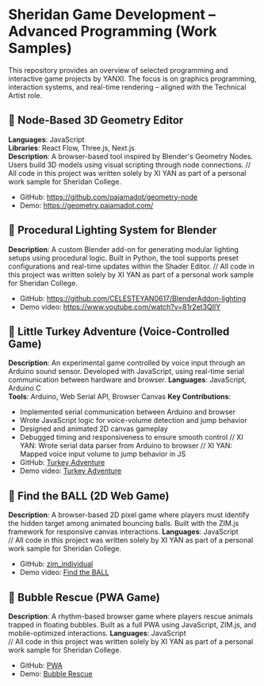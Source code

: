 # Sheridan Game Development – Advanced Programming (Work Samples)

This repository provides an overview of selected programming and interactive game projects by YANXI. The focus is on graphics programming, interaction systems, and real-time rendering – aligned with the Technical Artist role.

## 🔹 Node-Based 3D Geometry Editor  
**Languages**: JavaScript  
**Libraries**: React Flow, Three.js, Next.js  
**Description**: A browser-based tool inspired by Blender's Geometry Nodes. Users build 3D models using visual scripting through node connections.
// All code in this project was written solely by XI YAN as part of a personal work sample for Sheridan College.
- GitHub: https://github.com/pajamadot/geometry-node
- Demo: https://geometry.pajamadot.com/

## 🔹 Procedural Lighting System for Blender
**Description**: A custom Blender add-on for generating modular lighting setups using procedural logic. Built in Python, the tool supports preset configurations and real-time updates within the Shader Editor.
// All code in this project was written solely by XI YAN as part of a personal work sample for Sheridan College.
- GitHub: https://github.com/CELESTEYAN0617/BlenderAddon-lighting
- Demo video: https://www.youtube.com/watch?v=81r2et3QIlY

## 🔹 Little Turkey Adventure (Voice-Controlled Game)
**Description**: An experimental game controlled by voice input through an Arduino sound sensor. Developed with JavaScript, using real-time serial communication between hardware and browser. 
**Languages**: JavaScript, Arduino C  
**Tools**: Arduino, Web Serial API, Browser Canvas 
**Key Contributions**:  
- Implemented serial communication between Arduino and browser  
- Wrote JavaScript logic for voice-volume detection and jump behavior  
- Designed and animated 2D canvas gameplay
- Debugged timing and responsiveness to ensure smooth control
// XI YAN: Wrote serial data parser from Arduino to browser
// XI YAN: Mapped voice input volume to jump behavior in JS
- GitHub: [Turkey Adventure](https://github.com/pris-T/Turkey/tree/final-one)
- Demo video: [Turkey Adventure](https://www.youtube.com/watch?v=9o9zZP1ZsTY)

## 🔹 Find the BALL (2D Web Game)
**Description**: A browser-based 2D pixel game where players must identify the hidden target among animated bouncing balls. Built with the ZIM.js framework for responsive canvas interactions. 
**Languages**: JavaScript  
// All code in this project was written solely by XI YAN as part of a personal work sample for Sheridan College.
- GitHub: [zim_individual](https://github.com/CELESTEYAN0617/zim_individual)
- Demo video: [Find the BALL](https://www.youtube.com/watch?v=vBe-alpGUY8)


## 🔹 Bubble Rescue (PWA Game)
**Description**: A rhythm-based browser game where players rescue animals trapped in floating bubbles. Built as a full PWA using JavaScript, ZIM.js, and mobile-optimized interactions. 
**Languages**: JavaScript  
// All code in this project was written solely by XI YAN as part of a personal work sample for Sheridan College. 
- GitHub: [PWA](https://github.com/CELESTEYAN0617/PWA)
- Demo: [Bubble Rescue](https://celesteyan0617.github.io/PWA/)
